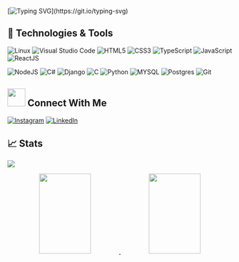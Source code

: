 [![Typing SVG](https://readme-typing-svg.demolab.com?font=Fira+Code&pause=1000&color=ff69b4&multiline=true&width=435&height=60&lines=Hi+there%2C+I'm+Pedro+Cruz.;Web-Developer.)](https://git.io/typing-svg)


## 🔧 Technologies & Tools
<!-- OS -->
![Linux](https://img.shields.io/badge/Linux-FCC624.svg?style=for-the-badge&logo=Linux&logoColor=black)
![Visual Studio Code](https://img.shields.io/badge/Visual%20Studio%20Code-007ACC.svg?style=for-the-badge&logo=Visual-Studio-Code&logoColor=white)
![HTML5](https://img.shields.io/badge/html5-%23E34F26.svg?style=for-the-badge&logo=html5&logoColor=white)
![CSS3](https://img.shields.io/badge/css3-%231572B6.svg?style=for-the-badge&logo=css3&logoColor=white)
![TypeScript](https://img.shields.io/badge/TypeScript-3178C6.svg?style=for-the-badge&logo=TypeScript&logoColor=white)
![JavaScript](https://img.shields.io/badge/JavaScript-F7DF1E.svg?style=for-the-badge&logo=JavaScript&logoColor=black)
![ReactJS](https://img.shields.io/badge/react-C.svg?style=for-the-badge&logo=react&color=282C34)

![NodeJS](https://img.shields.io/badge/node.js-6DA55F?style=for-the-badge&logo=node.js&logoColor=white)
![C#](https://img.shields.io/badge/C%20Sharp-239120.svg?style=for-the-badge&logo=C-Sharp&logoColor=white)
![Django](https://img.shields.io/badge/Django-092E20.svg?style=for-the-badge&logo=Django&logoColor=white)
![C](https://img.shields.io/badge/C-A8B9CC.svg?style=for-the-badge&logo=C&logoColor=black)
![Python](https://img.shields.io/badge/python-%23323330.svg?style=for-the-badge&logo=python&logoColor=FFDB4F&color=1F4361)
![MYSQL](https://img.shields.io/badge/MySQL-00000F?style=for-the-badge&logo=mysql&logoColor=white)
![Postgres](https://img.shields.io/badge/PostgreSQL-4169E1.svg?style=for-the-badge&logo=PostgreSQL&logoColor=white)
![Git](https://img.shields.io/badge/git-%23F05033.svg?style=for-the-badge&logo=git&logoColor=white)



## <img height="40" src="https://raw.githubusercontent.com/innng/innng/master/assets/kyubey.gif"/> Connect With Me
<!-- Contacts -->
[![Instagram](https://img.shields.io/badge/Instagram-E4405F.svg?style=for-the-badge&logo=Instagram&logoColor=white)](https://www.instagram.com/creed_67)
[![LinkedIn](https://img.shields.io/badge/LinkedIn-0A66C2.svg?style=for-the-badge&logo=LinkedIn&logoColor=white)](https://www.linkedin.com/in/bypedrocruzdev/)
<!-- ![](https://img.shields.io/badge/Slack-4A154B?style=flat&logo=slack&logoColor=white&color=4A154B) -->

## &#x1f4c8; Stats
[![](https://www.codewars.com/users/BabyCreed/badges/micro)](https://www.codewars.com/users/BabyCreed)


<div align="center">
<a href="https://github.com/byPedroCruzDev">
  <img height="180em" width="48%" src="https://github-readme-stats.vercel.app/api?username=byPedroCruzDev&show_icons=true&theme=dracula&include_all_commits=true&count_private=true"/>
  <img height="180em" width="48%" src="https://github-readme-stats.vercel.app/api/top-langs/?username=byPedroCruzDev&layout=compact&langs_count=7&theme=dracula"/>
</div>

